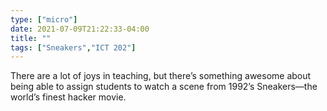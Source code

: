 ```yaml
---
type: ["micro"]
date: 2021-07-09T21:22:33-04:00
title: ""
tags: ["Sneakers","ICT 202"]
---
```

There are a lot of joys in teaching, but there’s something awesome about being able to assign students to watch a scene from 1992’s Sneakers—the world’s finest hacker movie.
